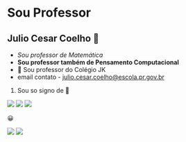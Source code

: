 
# Sou Professor
## Julio Cesar Coelho 👋

- *Sou professor de Matemática*
- **Sou professor também de  Pensamento Computacional**
- 👯  Sou professor do Colégio JK
- email contato - julio.cesar.coelho@escola.pr.gov.br

1. Sou so signo de :lion:

![](https://img.shields.io/badge/JavaScript-323330?style=for-the-badge&logo=javascript&logoColor=F7DF1E)
![](https://img.shields.io/badge/Scratch-4D97FF?style=for-the-badge&logo=Scratch&logoColor=white)
![](https://img.shields.io/badge/GitHub-100000?style=for-the-badge&logo=github&logoColor=white)

:grinning:

![]( https://cdn.acritica.net/img/pc/920/600/dn_noticia/2020/07/1595428561.jpg.webp)
![](https://quatrorodas.abril.com.br/wp-content/uploads/2020/12/chevrolet-2021-onix-premier-8389-e1607978189472.jpg?resize=650,365)


<!--
**Procoelho10/Procoelho10** is a ✨ _special_ ✨ repository because its `README.md` (this file) appears on your GitHub profile.


Here are some ideas to get you started:

- 🔭 I’m currently working on ...
- 🌱 I’m currently learning ...
- 👯 I’m looking to collaborate on ...
- 🤔 I’m looking for help with ...
- 💬 Ask me about ...
- 📫 How to reach me: ...
- 😄 Pronouns: ...
- ⚡ Fun fact: ...
-->
